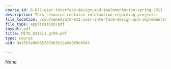 ```yaml
---
course_id: 6-831-user-interface-design-and-implementation-spring-2011
description: This resource contains information regarding projects.
file_location: /coursemedia/6-831-user-interface-design-and-implementation-spring-2011/0a155fa96855783363c22a6d0f8cb543_MIT6_831S11_gr06.pdf
file_type: application/pdf
layout: pdf
title: MIT6_831S11_gr06.pdf
type: course
uid: 0a155fa96855783363c22a6d0f8cb543

---
```

None